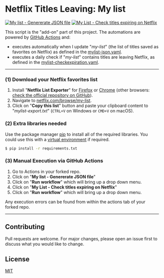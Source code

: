 # Netflix Titles Leaving: My list
[![My list - Genererate JSON file](https://github.com/gioxx/netflix-leaving/actions/workflows/mylist-json.yml/badge.svg)](https://github.com/gioxx/netflix-leaving/actions/workflows/mylist-json.yml) [![My List - Check titles expiring on Netflix](https://github.com/gioxx/netflix-leaving/actions/workflows/mylist-checkexpiration.yml/badge.svg)](https://github.com/gioxx/netflix-leaving/actions/workflows/mylist-checkexpiration.yml)

This script is the "add-on" part of this project. The automations are powered by [GitHub Actions](https://docs.github.com/en/actions) and:
 - executes automatically when I update "_my-list_" (the list of titles saved as favorites on Netflix) as defined in the [mylist-json.yaml](/.github/workflows/mylist-json.yaml).
 - executes a daily check if "_my-list_" contains titles are leaving Netflix, as defined in the [mylist-checkexpiration.yaml](/.github/workflows/mylist-checkexpiration.yaml).

---

### (1) Download your Netflix favorites list
1. Install "**Netflix List Exporter**" for [Firefox](https://addons.mozilla.org/firefox/addon/netflix-list-exporter/) or [Chrome](https://chrome.google.com/webstore/detail/netflix-list-exporter/mkhmjimpmgfjejbemjbimepeifijlagc) (other browsers: [check the official repository on GitHub](https://github.com/daltonmenezes/netflix-list-exporter)).
2. Navigate to [netflix.com/browse/my-list](https://www.netflix.com/browse/my-list).
3. Click on "**Copy this list**" button and paste your clipboard content to "_mylist-export.txt_" (```CTRL+V``` on Windows or ```CMD+V``` on macOS).

### (2) Extra libraries needed
Use the package manager [pip](https://pip.pypa.io/en/stable/) to install all of the required libraries. You could use this with a [virtual environment](https://docs.python.org/3/library/venv.html) if required.
```bash
$ pip install -r requirements.txt
```

### (3) Manual Execution via GitHub Actions
1. Go to Actions in your forked repo.
2. Click on "**My list - Genererate JSON file**"
3. Click on "**Run workflow**" which will bring up a drop down menu.
4. Click on "**My List - Check titles expiring on Netflix**"
5. Click on "**Run workflow**" which will bring up a drop down menu.

Any execution errors can be found from within the actions tab of your forked repo.

---

## Contributing
Pull requests are welcome. For major changes, please open an issue first to discuss what you would like to change.

## License
[MIT](/LICENSE)
